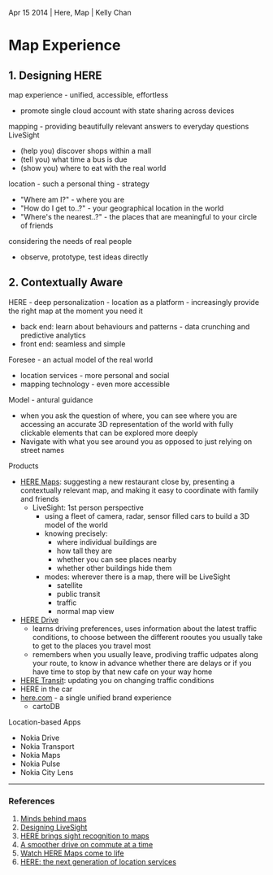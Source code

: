 Apr 15 2014 | Here, Map | Kelly Chan
# Map Experience

## 1. Designing HERE

map experience - unified, accessible, effortless
- promote single cloud account with state sharing across devices

mapping - providing beautifully relevant answers to everyday questions
LiveSight
- (help you) discover shops within a mall
- (tell you) what time a bus is due
- (show you) where to eat with the real world

location - such a personal thing - strategy
- "Where am I?" - where you are
- "How do I get to..?" - your geographical location in the world
- "Where's the nearest..?" - the places that are meaningful to your circle of friends

considering the needs of real people
- observe, prototype, test ideas directly

## 2. Contextually Aware

HERE - deep personalization - location as a platform - increasingly provide the right map at the moment you need it 
- back end: learn about behaviours and patterns - data crunching and predictive analytics
- front end: seamless and simple

Foresee - an actual model of the real world
- location services - more personal and social
- mapping technology - even more accessible

Model - antural guidance
- when you ask the question of where, you can see where you are accessing an accurate 3D representation of the world with fully clickable elements that can be explored more deeply
- Navigate with what you see around you as opposed to just relying on street names


Products
- [HERE Maps](http://www.windowsphone.com/en-us/store/app/here-maps/efa4b4a7-7499-46ce-aa95-3e4ab3b39313): suggesting a new restaurant close by, presenting a contextually relevant map, and making it easy to coordinate with family and friends
    - LiveSight: 1st person perspective
        - using a fleet of camera, radar, sensor filled cars to build a 3D model of the world
        - knowing precisely:
            - where individual buildings are
            - how tall they are
            - whether you can see places nearby
            - whether other buildings hide them
        - modes: wherever there is a map, there will be LiveSight
            - satellite
            - public transit
            - traffic
            - normal map view
- [HERE Drive](http://www.windowsphone.com/en-us/store/app/here-drive/4da9332c-80dc-464b-b47f-664b1ffe5400)
    - learns driving preferences, uses information about the latest traffic conditions, to choose between the different rooutes you usually take to get to the places you travel most
    - remembers when you usually leave, prodiving traffic udpates along your route, to know in advance whether there are delays or if you have time to stop by that new cafe on your way home
- [HERE Transit](http://www.windowsphone.com/en-us/store/app/here-transit/adfdad16-b54a-4ec3-b11e-66bd691be4e6): updating you on changing traffic conditions
- HERE in the car
- [here.com](http://here.com) - a single unified brand experience
    - cartoDB


Location-based Apps
- Nokia Drive
- Nokia Transport
- Nokia Maps
- Nokia Pulse
- Nokia City Lens


---
### References
1. [Minds behind maps](http://360.here.com/2013/11/25/minds-behind-maps-peter-skillman/)
2. [Designing LiveSight](http://360.here.com/2013/06/17/designing-livesight/)
3. [HERE brings sight recognition to maps](http://360.here.com/2013/05/21/here-brings-sight-recognition-to-maps/)
4. [A smoother drive on commute at a time](http://360.here.com/2012/07/20/a-smoother-drive-one-commute-at-a-time/)
5. [Watch HERE Maps come to life](http://360.here.com/2013/07/02/watch-here-maps-come-to-life/)
6. [HERE: the next generation of location services](http://360.here.com/2012/11/13/here-the-next-generation-of-location-services/)
